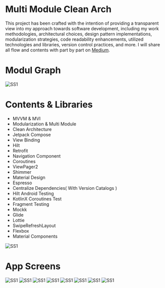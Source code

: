 # Multi Module Clean Arch 


This project has been crafted with the intention of providing a transparent view into my approach towards software development, including my work methodologies, architectural choices, design pattern implementations, modularization strategies, code readability enhancements, utilized technologies and libraries, version control practices, and more. I will share all flow and contents with part by part on [Medium](https://medium.com/@basaransuleyman).

# Modul Graph 

![SS1](https://i.ibb.co/Dfb56m8/ezgif-com-resize-6.png)

# Contents & Libraries 

- MVVM & MVI
- Modularization & Multi Module
- Clean Architecture 
- Jetpack Compose
- View Binding 
- Hilt 
- Retrofit
- Navigation Component 
- Coroutines 
- ViewPager2 
- Shimmer 
- Material Design 
- Espresso
- Centralize Dependencies( With Version Catalogs )
- Hilt Android Testing
- KotlinX Coroutines Test
- Fragment Testing
- Mockk 
- Glide 
- Lottie 
- SwipeRefreshLayout 
- Flexbox
- Material Components
  
![SS1](https://i.ibb.co/9hTnWy6/Screen-Shot-2023-08-14-at-23-27-35.png)

 # App Screens 

 ![SS1](https://i.ibb.co/54RM2B0/ezgif-com-resize-8.png)
 ![SS1](https://i.ibb.co/vh88HQr/ezgif-com-resize-10.png) 
 ![SS1](https://i.ibb.co/r31dzJm/ezgif-com-resize-11.png) 
 ![SS1](https://i.ibb.co/hFc14V8/ezgif-com-resize-12.png)
 ![SS1](https://i.ibb.co/1GRTymq/ezgif-com-resize-13.png)
 ![SS1](https://i.ibb.co/LppRyMX/ezgif-com-resize-14.png)
 ![SS1](https://i.ibb.co/qr4b2Fz/ezgif-com-resize-15.png)
 ![SS1](https://i.ibb.co/jfv8xkc/ezgif-com-resize-16.png)



 



